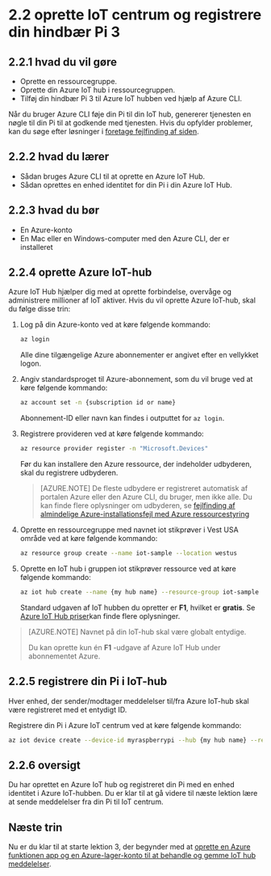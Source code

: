 <properties
 pageTitle="Oprette din IoT hub og registrere din hindbær Pi 3 | Microsoft Azure"
 description="Oprette en ressourcegruppe, oprette en Azure IoT hub og registrere din Pi i Azure IoT hubben ved hjælp af Azure CLI."
 services="iot-hub"
 documentationCenter=""
 authors="shizn"
 manager="timlt"
 tags=""
 keywords=""/>

<tags
 ms.service="iot-hub"
 ms.devlang="multiple"
 ms.topic="article"
 ms.tgt_pltfrm="na"
 ms.workload="na"
 ms.date="10/21/2016"
 ms.author="xshi"/>

# <a name="22-create-your-iot-hub-and-register-your-raspberry-pi-3"></a>2.2 oprette IoT centrum og registrere din hindbær Pi 3

## <a name="221-what-you-will-do"></a>2.2.1 hvad du vil gøre

- Oprette en ressourcegruppe.
- Oprette din Azure IoT hub i ressourcegruppen.
- Tilføj din hindbær Pi 3 til Azure IoT hubben ved hjælp af Azure CLI.

Når du bruger Azure CLI føje din Pi til din IoT hub, genererer tjenesten en nøgle til din Pi til at godkende med tjenesten. Hvis du opfylder problemer, kan du søge efter løsninger i [foretage fejlfinding af siden](iot-hub-raspberry-pi-kit-node-troubleshooting.md).

## <a name="222-what-you-will-learn"></a>2.2.2 hvad du lærer

- Sådan bruges Azure CLI til at oprette en Azure IoT Hub.
- Sådan oprettes en enhed identitet for din Pi i din Azure IoT Hub.

## <a name="223-what-you-need"></a>2.2.3 hvad du bør

- En Azure-konto
- En Mac eller en Windows-computer med den Azure CLI, der er installeret

## <a name="224-create-your-azure-iot-hub"></a>2.2.4 oprette Azure IoT-hub

Azure IoT Hub hjælper dig med at oprette forbindelse, overvåge og administrere millioner af IoT aktiver. Hvis du vil oprette Azure IoT-hub, skal du følge disse trin:

1. Log på din Azure-konto ved at køre følgende kommando:

    ```bash
    az login
    ```

    Alle dine tilgængelige Azure abonnementer er angivet efter en vellykket logon.

2. Angiv standardsproget til Azure-abonnement, som du vil bruge ved at køre følgende kommando:

    ```bash
    az account set -n {subscription id or name}
    ```

    Abonnement-ID eller navn kan findes i outputtet for `az login`.

3. Registrere provideren ved at køre følgende kommando:

    ```bash
    az resource provider register -n "Microsoft.Devices"
    ```

    Før du kan installere den Azure ressource, der indeholder udbyderen, skal du registrere udbyderen.

    > [AZURE.NOTE] De fleste udbydere er registreret automatisk af portalen Azure eller den Azure CLI, du bruger, men ikke alle. Du kan finde flere oplysninger om udbyderen, se [fejlfinding af almindelige Azure-installationsfejl med Azure ressourcestyring](../resource-manager-common-deployment-errors.md)

4. Oprette en ressourcegruppe med navnet iot stikprøver i Vest USA område ved at køre følgende kommando:

    ```bash
    az resource group create --name iot-sample --location westus
    ```

5. Oprette en IoT hub i gruppen iot stikprøver ressource ved at køre følgende kommando:

    ```bash
    az iot hub create --name {my hub name} --resource-group iot-sample
    ```

    Standard udgaven af IoT hubben du opretter er **F1**, hvilket er **gratis**. Se [Azure IoT Hub priser](https://azure.microsoft.com/pricing/details/iot-hub/)kan finde flere oplysninger.

> [AZURE.NOTE] Navnet på din IoT-hub skal være globalt entydige.
>
> Du kan oprette kun én **F1** -udgave af Azure IoT Hub under abonnementet Azure.

## <a name="225-register-your-pi-in-your-iot-hub"></a>2.2.5 registrere din Pi i IoT-hub

Hver enhed, der sender/modtager meddelelser til/fra Azure IoT-hub skal være registreret med et entydigt ID.

Registrere din Pi i Azure IoT centrum ved at køre følgende kommando:

```bash
az iot device create --device-id myraspberrypi --hub {my hub name} --resource-group iot-sample
```

## <a name="226-summary"></a>2.2.6 oversigt

Du har oprettet en Azure IoT hub og registreret din Pi med en enhed identitet i Azure IoT-hubben. Du er klar til at gå videre til næste lektion lære at sende meddelelser fra din Pi til IoT centrum.

## <a name="next-steps"></a>Næste trin

Nu er du klar til at starte lektion 3, der begynder med at [oprette en Azure funktionen app og en Azure-lager-konto til at behandle og gemme IoT hub meddelelser](iot-hub-raspberry-pi-kit-node-lesson3-deploy-resource-manager-template.md).